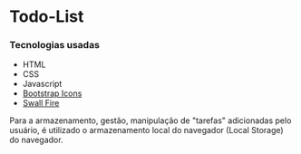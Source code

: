 # Todo-List

### Tecnologias usadas

* HTML
* CSS
* Javascript
* [Bootstrap Icons](https://icons.getbootstrap.com)
* [Swall Fire](https://sweetalert2.github.io)

Para a armazenamento, gestão, manipulação de "tarefas" adicionadas pelo usuário, é utilizado o armazenamento local do navegador (Local Storage) do navegador.